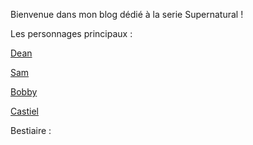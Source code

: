 Bienvenue dans mon blog dédié à la serie Supernatural ! 

Les personnages principaux :

[Dean](characters/Dean.md)

[Sam](characters/Sam.md)

[Bobby](characters/Bobby.md)

[Castiel](characters/Castiel.md)


Bestiaire : 

